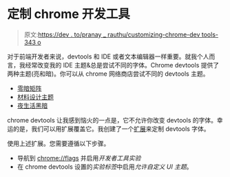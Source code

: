 # 定制 chrome 开发工具

> 原文:[https://dev . to/pranay _ rauthu/customizing-chrome-dev tools-343 o](https://dev.to/pranay_rauthu/customizing-chrome-devtools-343o)

对于前端开发者来说，devtools 和 IDE 或者文本编辑器一样重要。就我个人而言，我经常改变我的 IDE 主题&总是尝试不同的字体。Chrome devtools 提供了两种主题(亮和暗)。你可以从 chrome 网络商店尝试不同的 devtools 主题。

*   [零暗矩阵](https://chrome.google.com/webstore/detail/devtools-theme-zero-dark/bomhdjeadceaggdgfoefmpeafkjhegbo)
*   [材料设计主题](https://chrome.google.com/webstore/detail/material-design-theme-for/bhhaihcbledolbbigofbpegdbomoimfa?hl=en)
*   [夜生活黑暗](https://chrome.google.com/webstore/detail/devtools-theme-nightlion/nmiejanhomgcihofiaipfpgenalpjnmp)

chrome devtools 让我感到恼火的一点是，它不允许你改变 devtools 的字体。幸运的是，我们可以用扩展覆盖它。我创建了一个[扩展](https://chrome.google.com/webstore/detail/devtools-font-changer/fikbcnlbgoafooldbkgikejejhaddajg)来定制 devtools 字体。

使用上述扩展。您需要遵循以下步骤。

*   导航到 [chrome://flags](https://dev.tochrome://flags) 并启用*开发者工具实验*
*   在 chrome devtools 设置的*实验标签*中启用*允许自定义 UI 主题*。